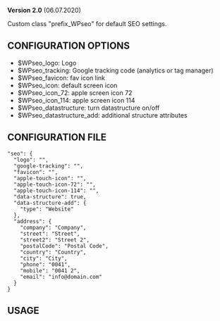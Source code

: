 **Version 2.0** (06.07.2020)

Custom class "prefix_WPseo" for default SEO settings.

## CONFIGURATION OPTIONS
* $WPseo_logo: Logo
* $WPseo_tracking: Google tracking code (analytics or tag manager)
* $WPseo_favicon: fav icon link
* $WPseo_icon: default screen icon
* $WPseo_icon_72: apple screen icon 72
* $WPseo_icon_114: apple screen icon 114
* $WPseo_datastructure: turn datastructure on/off
* $WPseo_datastructure_add: additional structure attributes

## CONFIGURATION FILE
```
"seo": {
  "logo": "",
  "google-tracking": "",
  "favicon": "",
  "apple-touch-icon": "",
  "apple-touch-icon-72": "",
  "apple-touch-icon-114": "",
  "data-structure": true,
  "data-structure-add": {
    "type": "Website"
  },
  "address": {
    "company": "Company",
    "street": "Street",
    "street2": "Street 2",
    "postalCode": "Postal Code",
    "country": "Country",
    "city": "City",
    "phone": "0041",
    "mobile": "0041 2",
    "email": "info@domain.com"
  }
}
```

## USAGE
